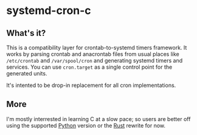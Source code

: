 systemd-cron-c
==============

## What's it?

This is a compatibility layer for crontab-to-systemd timers framework. It works by parsing
crontab and anacrontab files from usual places like `/etc/crontab` and `/var/spool/cron`
and generating systemd timers and services. You can use `cron.target` as a single control
point for the generated units.

It's intented to be drop-in replacement for all cron implementations.

## More

I'm mostly interrested in learning C at a slow pace;
so users are better off using the supported [Python][]
version or the [Rust][] rewrite for now.

[Python]: https://github.com/systemd-cron/systemd-cron
[Rust]: https://github.com/systemd-cron/systemd-cron-next
